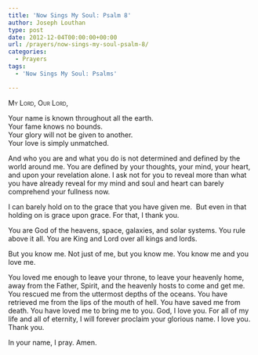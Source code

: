```yaml
---
title: 'Now Sings My Soul: Psalm 8'
author: Joseph Louthan
type: post
date: 2012-12-04T00:00:00+00:00
url: /prayers/now-sings-my-soul-psalm-8/
categories:
  - Prayers
tags:
  - 'Now Sings My Soul: Psalms'

---
```

<div style="font-variant: small-caps;">
  My Lord, Our Lord,
</div>

Your name is known throughout all the earth.  
Your fame knows no bounds.  
Your glory will not be given to another.  
Your love is simply unmatched.

And who you are and what you do is not determined and defined by the world around me. You are defined by your thoughts, your mind, your heart, and upon your revelation alone. I ask not for you to reveal more than what you have already reveal for my mind and soul and heart can barely comprehend your fullness now.

I can barely hold on to the grace that you have given me.  But even in that holding on is grace upon grace. For that, I thank you.

You are God of the heavens, space, galaxies, and solar systems. You rule above it all. You are King and Lord over all kings and lords.

But you know me. Not just of me, but you know me. You know me and you love me.

You loved me enough to leave your throne, to leave your heavenly home, away from the Father, Spirit, and the heavenly hosts to come and get me. You rescued me from the uttermost depths of the oceans. You have retrieved me from the lips of the mouth of hell. You have saved me from death. You have loved me to bring me to you.
God, I love you. For all of my life and all of eternity, I will forever proclaim your glorious name. I love you. Thank you.

In your name, I pray.
Amen.